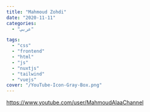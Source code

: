 ```yaml
---
title: "Mahmoud Zohdi"
date: "2020-11-11"
categories:
  - "عربي"

tags:
  - "css"
  - "frontend"
  - "html"
  - "js"
  - "nuxtjs"
  - "tailwind"
  - "vuejs"
cover: "/YouTube-Icon-Gray-Box.png"
---
```


https://www.youtube.com/user/MahmoudAlaaChannel
